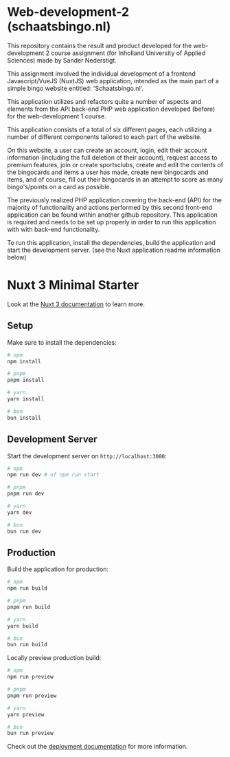 # Web-development-2 (schaatsbingo.nl)
This repository contains the result and product developed for the web-development 2 course assignment (for Inholland University of Applied Sciences) made by Sander Nederstigt.

This assignment involved the individual development of a frontend Javascript/VueJS (NuxtJS) web application, intended as the main part of a simple bingo website entitled: 'Schaatsbingo.nl'.

This application utilizes and refactors quite a number of aspects and elements from the API back-end PHP web application developed (before) for the web-development 1 course.

This application consists of a total of six different pages, each utilizing a number of different components tailored to each part of the website. 

On this website, a user can create an account, login, edit their account information (including the full deletion of their account), request access to premium features, join or create sportsclubs, create and edit the contents of the bingocards and items a user has made, create new bingocards and items, and of course, fill out their bingocards in an attempt to score as many bingo's/points on a card as possible.

The previously realized PHP application covering the back-end (API) for the majority of functionality and actions performed by this second front-end application can be found within another github repository. This application is required and needs to be set up properly in order to run this application with with back-end functionality. 

To run this application, install the dependencies, build the application and start the development server. (see the Nuxt application readme information below)

# Nuxt 3 Minimal Starter

Look at the [Nuxt 3 documentation](https://nuxt.com/docs/getting-started/introduction) to learn more.

## Setup

Make sure to install the dependencies:

```bash
# npm
npm install

# pnpm
pnpm install

# yarn
yarn install

# bun
bun install
```

## Development Server

Start the development server on `http://localhost:3000`:

```bash
# npm
npm run dev # of npm run start

# pnpm
pnpm run dev

# yarn
yarn dev

# bun
bun run dev
```

## Production

Build the application for production:

```bash
# npm
npm run build

# pnpm
pnpm run build

# yarn
yarn build

# bun
bun run build
```

Locally preview production build:

```bash
# npm
npm run preview

# pnpm
pnpm run preview

# yarn
yarn preview

# bun
bun run preview
```

Check out the [deployment documentation](https://nuxt.com/docs/getting-started/deployment) for more information.